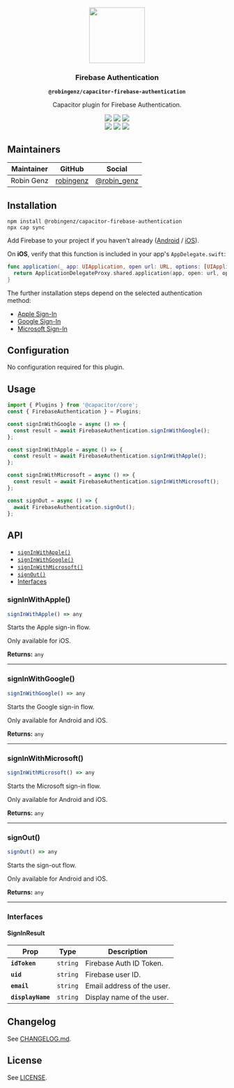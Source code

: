 <p align="center"><br><img src="https://user-images.githubusercontent.com/236501/85893648-1c92e880-b7a8-11ea-926d-95355b8175c7.png" width="128" height="128" /></p>
<h3 align="center">Firebase Authentication</h3>
<p align="center"><strong><code>@robingenz/capacitor-firebase-authentication</code></strong></p>
<p align="center">
  Capacitor plugin for Firebase Authentication.
</p>

<p align="center">
  <img src="https://img.shields.io/maintenance/yes/2021?style=flat-square" />
  <a href="https://github.com/robingenz/capacitor-firebase-authentication/actions?query=workflow%3A%22CI%22"><img src="https://img.shields.io/github/workflow/status/robingenz/capacitor-firebase-authentication/CI/main?style=flat-square" /></a>
  <a href="https://www.npmjs.com/package/@robingenz/capacitor-firebase-authentication"><img src="https://img.shields.io/npm/l/@robingenz/capacitor-firebase-authentication?style=flat-square" /></a>
<br>
  <a href="https://www.npmjs.com/package/@robingenz/capacitor-firebase-authentication"><img src="https://img.shields.io/npm/dw/@robingenz/capacitor-firebase-authentication?style=flat-square" /></a>
  <a href="https://www.npmjs.com/package/@robingenz/capacitor-firebase-authentication"><img src="https://img.shields.io/npm/v/@robingenz/capacitor-firebase-authentication?style=flat-square" /></a>
<!-- ALL-CONTRIBUTORS-BADGE:START - Do not remove or modify this section -->
<a href="#contributors-"><img src="https://img.shields.io/badge/all%20contributors-1-orange?style=flat-square" /></a>
<!-- ALL-CONTRIBUTORS-BADGE:END -->
</p>

## Maintainers

| Maintainer | GitHub                                    | Social                                        |
| ---------- | ----------------------------------------- | --------------------------------------------- |
| Robin Genz | [robingenz](https://github.com/robingenz) | [@robin_genz](https://twitter.com/robin_genz) |

## Installation

```
npm install @robingenz/capacitor-firebase-authentication
npx cap sync
```

Add Firebase to your project if you haven't already ([Android](https://firebase.google.com/docs/android/setup) / [iOS](https://firebase.google.com/docs/ios/setup)).

On **iOS**, verify that this function is included in your app's `AppDelegate.swift`:

```swift
func application(_ app: UIApplication, open url: URL, options: [UIApplication.OpenURLOptionsKey : Any] = [:]) -> Bool {
  return ApplicationDelegateProxy.shared.application(app, open: url, options: options)
}
```

The further installation steps depend on the selected authentication method:

- [Apple Sign-In](docs/setup-apple.md)
- [Google Sign-In](docs/setup-google.md)
- [Microsoft Sign-In](docs/setup-microsoft.md)

## Configuration

No configuration required for this plugin.

<!-- ## Demo

A working example can be found here: [robingenz/capacitor-plugin-demo](https://github.com/robingenz/capacitor-plugin-demo) -->

## Usage

```typescript
import { Plugins } from '@capacitor/core';
const { FirebaseAuthentication } = Plugins;

const signInWithGoogle = async () => {
  const result = await FirebaseAuthentication.signInWithGoogle();
};

const signInWithApple = async () => {
  const result = await FirebaseAuthentication.signInWithApple();
};

const signInWithMicrosoft = async () => {
  const result = await FirebaseAuthentication.signInWithMicrosoft();
};

const signOut = async () => {
  await FirebaseAuthentication.signOut();
};
```

## API

<docgen-index>

* [`signInWithApple()`](#signinwithapple)
* [`signInWithGoogle()`](#signinwithgoogle)
* [`signInWithMicrosoft()`](#signinwithmicrosoft)
* [`signOut()`](#signout)
* [Interfaces](#interfaces)

</docgen-index>

<docgen-api>
<!--Update the source file JSDoc comments and rerun docgen to update the docs below-->

### signInWithApple()

```typescript
signInWithApple() => any
```

Starts the Apple sign-in flow.

Only available for iOS.

**Returns:** <code>any</code>

--------------------


### signInWithGoogle()

```typescript
signInWithGoogle() => any
```

Starts the Google sign-in flow.

Only available for Android and iOS.

**Returns:** <code>any</code>

--------------------


### signInWithMicrosoft()

```typescript
signInWithMicrosoft() => any
```

Starts the Microsoft sign-in flow.

Only available for Android and iOS.

**Returns:** <code>any</code>

--------------------


### signOut()

```typescript
signOut() => any
```

Starts the sign-out flow.

Only available for Android and iOS.

**Returns:** <code>any</code>

--------------------


### Interfaces


#### SignInResult

| Prop              | Type                | Description                |
| ----------------- | ------------------- | -------------------------- |
| **`idToken`**     | <code>string</code> | Firebase Auth ID Token.    |
| **`uid`**         | <code>string</code> | Firebase user ID.          |
| **`email`**       | <code>string</code> | Email address of the user. |
| **`displayName`** | <code>string</code> | Display name of the user.  |

</docgen-api>

## Changelog

See [CHANGELOG.md](CHANGELOG.md).

## License

See [LICENSE](LICENSE).
